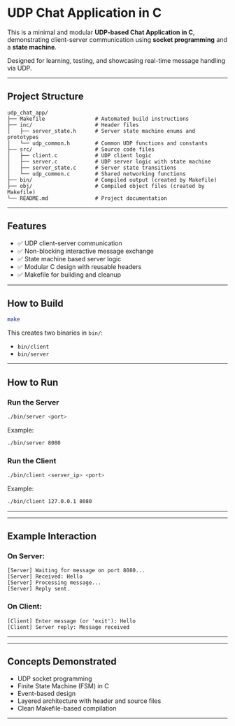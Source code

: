 UDP Chat Application in C
===============================================================================================================
This is a minimal and modular **UDP-based Chat Application in C**, demonstrating client-server communication using **socket programming** and a **state machine**.

 Designed for learning, testing, and showcasing real-time message handling via UDP.
______________________________________________________________________________________________________________

## Project Structure

```
udp_chat_app/
├── Makefile                # Automated build instructions
├── inc/                    # Header files
│   ├── server_state.h      # Server state machine enums and prototypes
│   └── udp_common.h        # Common UDP functions and constants
├── src/                    # Source code files
│   ├── client.c            # UDP client logic
│   ├── server.c            # UDP server logic with state machine
│   ├── server_state.c      # Server state transitions
│   └── udp_common.c        # Shared networking functions
├── bin/                    # Compiled output (created by Makefile)
├── obj/                    # Compiled object files (created by Makefile)
└── README.md               # Project documentation
```

_______________________________________________________________________________________________________________

##  Features

* ✅ UDP client-server communication
* ✅ Non-blocking interactive message exchange
* ✅ State machine based server logic
* ✅ Modular C design with reusable headers
* ✅ Makefile for building and cleanup

----------------------------------------------------------------------------------------------------------------

## How to Build

```bash
make
```

This creates two binaries in `bin/`:

* `bin/client`
* `bin/server`

______________________________________________________________________________________________________________

##  How to Run

### Run the Server

```bash
./bin/server <port>
```

Example:

```bash
./bin/server 8080
```

### Run the Client

```bash
./bin/client <server_ip> <port>
```

Example:

```bash
./bin/client 127.0.0.1 8080
```

---
______________________________________________________________________________________________________________
## Example Interaction

### On Server:

```
[Server] Waiting for message on port 8080...
[Server] Received: Hello
[Server] Processing message...
[Server] Reply sent.
```

### On Client:

```
[Client] Enter message (or 'exit'): Hello
[Client] Server reply: Message received
```

---
_______________________________________________________________________________________________________________
## Concepts Demonstrated

* UDP socket programming
* Finite State Machine (FSM) in C
* Event-based design
* Layered architecture with header and source files
* Clean Makefile-based compilation

---


